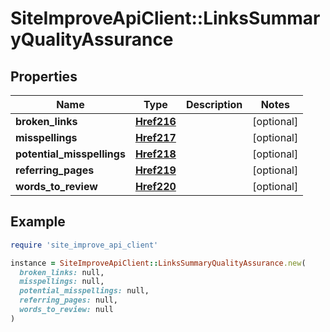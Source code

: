 # SiteImproveApiClient::LinksSummaryQualityAssurance

## Properties

| Name | Type | Description | Notes |
| ---- | ---- | ----------- | ----- |
| **broken_links** | [**Href216**](Href216.md) |  | [optional] |
| **misspellings** | [**Href217**](Href217.md) |  | [optional] |
| **potential_misspellings** | [**Href218**](Href218.md) |  | [optional] |
| **referring_pages** | [**Href219**](Href219.md) |  | [optional] |
| **words_to_review** | [**Href220**](Href220.md) |  | [optional] |

## Example

```ruby
require 'site_improve_api_client'

instance = SiteImproveApiClient::LinksSummaryQualityAssurance.new(
  broken_links: null,
  misspellings: null,
  potential_misspellings: null,
  referring_pages: null,
  words_to_review: null
)
```

